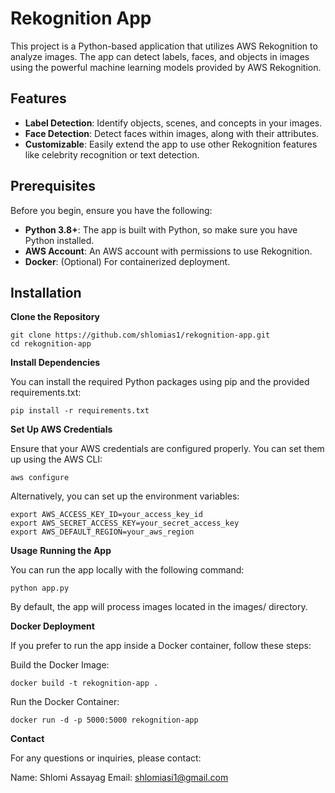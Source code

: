 # Rekognition App

This project is a Python-based application that utilizes AWS Rekognition to analyze images. The app can detect labels, faces, and objects in images using the powerful machine learning models provided by AWS Rekognition.

## Features

- **Label Detection**: Identify objects, scenes, and concepts in your images.
- **Face Detection**: Detect faces within images, along with their attributes.
- **Customizable**: Easily extend the app to use other Rekognition features like celebrity recognition or text detection.

## Prerequisites

Before you begin, ensure you have the following:

- **Python 3.8+**: The app is built with Python, so make sure you have Python installed.
- **AWS Account**: An AWS account with permissions to use Rekognition.
- **Docker**: (Optional) For containerized deployment.

## Installation

**Clone the Repository**

   ```
   git clone https://github.com/shlomias1/rekognition-app.git
   cd rekognition-app

   ```

**Install Dependencies**

You can install the required Python packages using pip and the provided requirements.txt:

   ```
   pip install -r requirements.txt

   ```

**Set Up AWS Credentials**

Ensure that your AWS credentials are configured properly. You can set them up using the AWS CLI:

   ```
   aws configure

   ```

Alternatively, you can set up the environment variables:

   ```
   export AWS_ACCESS_KEY_ID=your_access_key_id
   export AWS_SECRET_ACCESS_KEY=your_secret_access_key
   export AWS_DEFAULT_REGION=your_aws_region

   ```

**Usage**
**Running the App**

You can run the app locally with the following command:

   ```
   python app.py

   ```

By default, the app will process images located in the images/ directory.

**Docker Deployment**

If you prefer to run the app inside a Docker container, follow these steps:

Build the Docker Image:

   ```
   docker build -t rekognition-app .

   ```

Run the Docker Container:

   ```
   docker run -d -p 5000:5000 rekognition-app

   ```

**Contact**

For any questions or inquiries, please contact:

Name: Shlomi Assayag
Email: shlomiasi1@gmail.com











